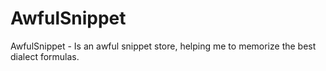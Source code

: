 # AwfulSnippet
AwfulSnippet - Is an awful snippet store, helping me to memorize the best dialect formulas.
